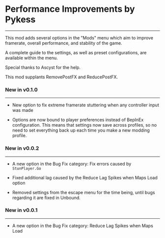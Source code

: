 # Performance Improvements by Pykess
------------------------------------

This mod adds several options in the "Mods" menu which aim to improve framerate, overall performance, and stability of the game.

A complete guide to the settings, as well as preset configurations, are available within the menu.

Special thanks to Ascyst for the help.

This mod supplants RemovePostFX and ReducePostFX.

### New in v0.1.0
-----------------

- New option to fix extreme framerate stuttering when any controller input was made

- Options are now bound to player preferences instead of BepInEx configuration. This means that settings now save across profiles, so no need to set everything back up each time you make a new modding profile.

### New in v0.0.2
-----------------

- A new option in the Bug Fix category: Fix errors caused by `StunPlayer.Go`

- Fixed additional lag caused by the Reduce Lag Spikes when Maps Load option

- Removed settings from the escape menu for the time being, until bugs regarding it are fixed in Unbound.

### New in v0.0.1
-----------------

- A new option in the Bug Fix category: Reduce Lag Spikes when Maps Load
